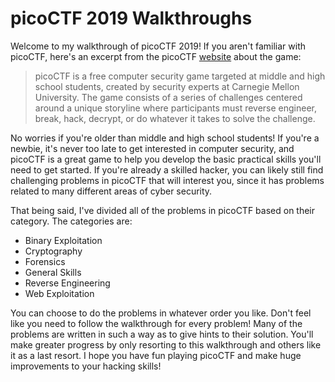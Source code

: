 # picoCTF 2019 Walkthroughs

Welcome to my walkthrough of picoCTF 2019! If you aren't familiar with picoCTF, here's an excerpt from the picoCTF [website](picoctf.com) about the game:

>picoCTF is a free computer security game targeted at middle and high school students, created by security experts at Carnegie Mellon University. The game consists of a series of challenges centered around a unique storyline where participants must reverse engineer, break, hack, decrypt, or do whatever it takes to solve the challenge. 

No worries if you're older than middle and high school students! If you're a newbie, it's never too late to get interested in computer security, and picoCTF is a great game to help you develop the basic practical skills you'll need to get started. If you're already a skilled hacker, you can likely still find challenging problems in picoCTF that will interest you, since it has problems related to many different areas of cyber security. 

That being said, I've divided all of the problems in picoCTF based on their category. The categories are:
* Binary Exploitation
* Cryptography
* Forensics
* General Skills
* Reverse Engineering
* Web Exploitation

You can choose to do the problems in whatever order you like. Don't feel like you need to follow the walkthrough for every problem! Many of the problems are written in such a way as to give hints to their solution. You'll make greater progress by only resorting to this walkthrough and others like it as a last resort. I hope you have fun playing picoCTF and make huge improvements to your hacking skills!
